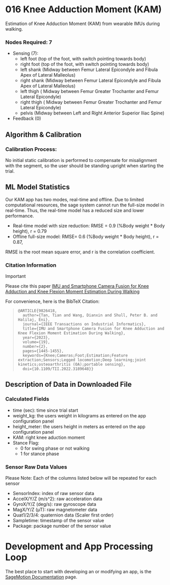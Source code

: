 # 016 Knee Adduction Moment (KAM)
Estimation of Knee Adduction Moment (KAM) from wearable IMUs during walking. 

### Nodes Required: 7 
 - Sensing (7): 
   - left foot (top of the foot, with switch pointing towards body)
   - right foot (top of the foot, with switch pointing towards body)
   - left shank (Midway between Femur Lateral Epicondyle and Fibula Apex of Lateral Malleolus)
   - right shank (Midway between Femur Lateral Epicondyle and Fibula Apex of Lateral Malleolus)
   - left thigh ( Midway between Femur Greater Trochanter and Femur Lateral Epicondyle)
   - right thigh ( Midway between Femur Greater Trochanter and Femur Lateral Epicondyle)
   - pelvis (Midway between Left and Right Anterior Superior Iliac Spine)
 - Feedback (0)


## Algorithm & Calibration
### Calibration Process:
No initial static calibration is performed to compensate for misalignment with the segment, so the user should be standing upright when starting the trial.

## ML Model Statistics 
Our KAM app has two modes, real-time and offline. Due to limited computational resources, the sage system cannot run the full-size model in real-time. Thus, the real-time model has a reduced size and lower performance. 

- Real-time model with size reduction: RMSE = 0.9 (%Body weight * Body height), r = 0.79
- Offline full-size model: RMSE= 0.6 (%Body weight * Body height), r = 0.87,

RMSE is the root mean square error, and r is the correlation coefficient.

### Citation Information
> [!IMPORTANT]  
> Please cite this paper [IMU and Smartphone Camera Fusion for Knee Adduction and Knee Flexion Moment Estimation During Walking](https://ieeexplore.ieee.org/abstract/document/9826418)

For convenience, here is the BibTeX Citation:
> ```
> @ARTICLE{9826418,
>   author={Tan, Tian and Wang, Dianxin and Shull, Peter B. and Halilaj, Eni},
>   journal={IEEE Transactions on Industrial Informatics}, 
>   title={IMU and Smartphone Camera Fusion for Knee Adduction and Knee Flexion Moment Estimation During Walking}, 
>   year={2023},
>   volume={19},
>   number={2},
>   pages={1445-1455},
>   keywords={Knee;Cameras;Foot;Estimation;Feature extraction;Sensors;Legged locomotion;Deep learning;joint kinetics;osteoarthritis (OA);portable sensing},
>   doi={10.1109/TII.2022.3189648}}
> ```

## Description of Data in Downloaded File
### Calculated Fields
- time (sec): time since trial start
- weight_kg: the users weight in kilograms as entered on the app configuration panel
- height_meter: the users height in meters as entered on the app configuration panel
- KAM: right knee aduction moment
- Stance Flag: 
  - 0 for swing phase or not walking
  - 1 for stance phase
### Sensor Raw Data Values 
Please Note: Each of the columns listed below will be repeated for each sensor
- SensorIndex: index of raw sensor data
- AccelX/Y/Z (m/s^2): raw acceleration data
- GyroX/Y/Z (deg/s): raw gyroscope data
- MagX/Y/Z (μT): raw magnetometer data
- Quat1/2/3/4: quaternion data (Scaler first order)
- Sampletime: timestamp of the sensor value
- Package: package number of the sensor value

# Development and App Processing Loop
The best place to start with developing an or modifying an app, is the [SageMotion Documentation](http://docs.sagemotion.com/index.html) page.
